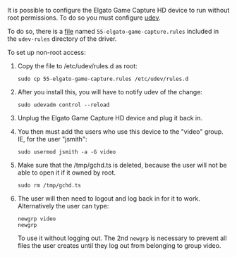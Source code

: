 It is possible to configure the Elgato Game Capture HD device to run without root permissions. To do so you must configure [udev](https://en.wikipedia.org/wiki/Udev).

To do so, there is a [file](https://github.com/tolga9009/elgato-gchd/blob/dev/udev-rules/55-elgato-game-capture.rules) named `55-elgato-game-capture.rules` included in the `udev-rules` directory of the driver.

To set up non-root access:

1. Copy the file to /etc/udev/rules.d as root:

    ```
    sudo cp 55-elgato-game-capture.rules /etc/udev/rules.d
    ```    

2. After you install this, you will have to notify udev of the change:
   
   ```
   sudo udevadm control --reload
   ```

3. Unplug the Elgato Game Capture HD device and plug it back in.

4. You then must add the users who use this device to the "video" group. IE, for the user "jsmith":
   ```
   sudo usermod jsmith -a -G video
   ```

5. Make sure that the /tmp/gchd.ts is deleted, because the user will not be able to open it if it owned by root.
   ```
   sudo rm /tmp/gchd.ts
   ```

6. The user will then need to logout and log back in for it to work. Alternatively the user can type:
   ```
   newgrp video
   newgrp
   ```
   To use it without logging out. The 2nd `newgrp` is necessary to prevent all files the user creates until they log out from belonging to group video.


